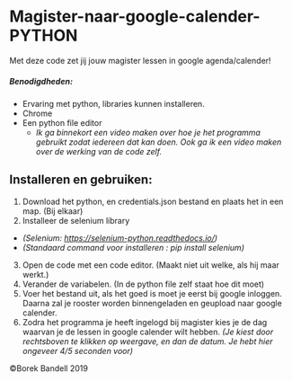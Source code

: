 # Magister-naar-google-calender-PYTHON
Met deze code zet jij jouw magister lessen in google agenda/calender!
##### Benodigdheden:
- Ervaring met python, libraries kunnen installeren.
- Chrome
- Een python file editor
  - *Ik ga binnekort een video maken over hoe je het programma gebruikt zodat iedereen dat kan doen. Ook ga ik een video maken over de werking van de code zelf.*

## Installeren en gebruiken:
1. Download het python, en credentials.json bestand en plaats het in een map. (Bij elkaar)
2. Installeer de selenium library
  - *(Selenium: https://selenium-python.readthedocs.io/)*
  - *(Standaard command voor installeren : pip install selenium)*
3. Open de code met een code editor. (Maakt niet uit welke, als hij maar werkt.)
4. Verander de variabelen. (In de python file zelf staat hoe dit moet)
5. Voer het bestand uit, als het goed is moet je eerst bij google inloggen. Daarna zal je rooster
worden binnengeladen en geupload naar google calender.
6. Zodra het programma je heeft ingelogd bij magister kies je de dag waarvan je de lessen in google calender wilt hebben. *(Je kiest door rechtsboven te klikken op weergave, en dan de datum. Je hebt hier ongeveer 4/5 seconden voor)*

©Borek Bandell 2019
